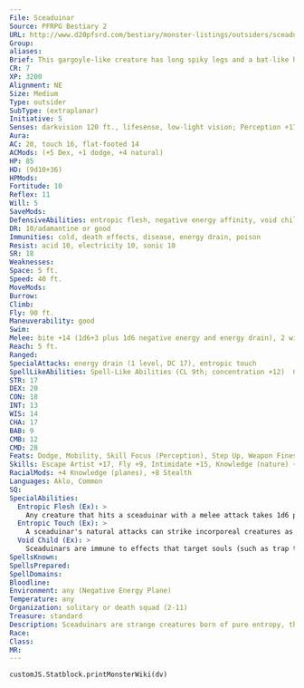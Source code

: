 ```yaml
---
File: Sceaduinar
Source: PFRPG Bestiary 2
URL: http://www.d20pfsrd.com/bestiary/monster-listings/outsiders/sceaduinar
Group: 
aliases: 
Brief: This gargoyle-like creature has long spiky legs and a bat-like head-its body seems to be made of living, dark purple crystal.
CR: 7
XP: 3200
Alignment: NE
Size: Medium
Type: outsider
SubType: (extraplanar)
Initiative: 5
Senses: darkvision 120 ft., lifesense, low-light vision; Perception +17
Aura: 
AC: 20, touch 16, flat-footed 14
ACMods: (+5 Dex, +1 dodge, +4 natural)
HP: 85
HD: (9d10+36)
HPMods: 
Fortitude: 10
Reflex: 11
Will: 5
SaveMods: 
DefensiveAbilities: entropic flesh, negative energy affinity, void child
DR: 10/adamantine or good
Immunities: cold, death effects, disease, energy drain, poison
Resist: acid 10, electricity 10, sonic 10
SR: 18
Weaknesses: 
Space: 5 ft.
Speed: 40 ft.
MoveMods: 
Burrow: 
Climb: 
Fly: 90 ft.
Maneuverability: good
Swim: 
Melee: bite +14 (1d6+3 plus 1d6 negative energy and energy drain), 2 wings +9 (1d6+1 plus 1d6 negative energy)
Reach: 5 ft.
Ranged: 
SpecialAttacks: energy drain (1 level, DC 17), entropic touch
SpellLikeAbilities: Spell-Like Abilities (CL 9th; concentration +12)  Constant-entropic shield, hide from undead (DC 14)   At Will-bleed (DC 13), dimension door (self only), dispel magic   3/day-death knell (DC 15), deeper darkness, enervation, inflict serious wounds (DC 16), silence   1/day-antilife shell, greater teleport (self plus 50 lbs. of objects only), harm (DC 19), slay living (DC 18)
STR: 17
DEX: 20
CON: 18
INT: 13
WIS: 14
CHA: 17
BAB: 9
CMB: 12
CMD: 28
Feats: Dodge, Mobility, Skill Focus (Perception), Step Up, Weapon Finesse
Skills: Escape Artist +17, Fly +9, Intimidate +15, Knowledge (nature) +13, Knowledge (planes) +17, Perception +17, Sense Motive +14, Stealth +25
RacialMods: +4 Knowledge (planes), +8 Stealth
Languages: Aklo, Common
SQ: 
SpecialAbilities:
  Entropic Flesh (Ex): >
    Any creature that hits a sceaduinar with a melee attack takes 1d6 points of negative energy damage. Attacking with a weapon that provides reach allows a creature to avoid taking this damage.
  Entropic Touch (Ex): >
    A sceaduinar's natural attacks can strike incorporeal creatures as if they were ghost touch weapons. All of a sceaduinar's natural attacks deal +1d6 points of negative energy damage to the target. This energy does not heal creatures healed by inflict spells.
  Void Child (Ex): >
    Sceaduinars are immune to effects that target souls (such as trap the soul) or require knowledge of a creature's identity (such as scrying). When one is slain, it cannot be restored to life by magic save by a miracle or wish, or by divine intervention.
SpellsKnown: 
SpellsPrepared: 
SpellDomains: 
Bloodline: 
Environment: any (Negative Energy Plane)
Temperature: any
Organization: solitary or death squad (2-11)
Treasure: standard
Description: Sceaduinars are strange creatures born of pure entropy, the antithesis of creation and life. In the cold heart of the Negative Energy Plane, the un-substance of that realm coalesces into snowf lake-like crystals, and it is from these strange formations that sceaduinars arise, breaking free from their jagged "eggs" fully grown. They hate the living and the undead with equal passion, perhaps out of jealousy for those who have a spark of life (even if that spark is provided by a corruption of life in the form of undeath), though they usually ignore creatures from the Outer Sphere. They believe their positive energy counterparts, the jyoti, long ago stole their ability to create, breaking the parallel between the two energy planes and forcing these void-dwellers into an unwanted role of pure destruction.  In a way, their hatred parallels that of another native of the Negative Energy Plane-the nightshade. Yet despite their similar goals, the sceaduinars see nightshades as just another corruption of life worthy of destruction- even though very few sceaduinars are powerful enough to directly oppose one of these deadly undead. Sceaduinars are quite intelligent, yet they have no real society to speak of. When they gather together, it is always to form a larger band to strike against a particularly dangerous foe.
Race: 
Class: 
MR: 
---
```

```dataviewjs
customJS.Statblock.printMonsterWiki(dv)
```
